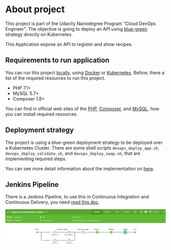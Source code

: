# About project

This project is part of the Udacity Nanodegree Program "Cloud DevOps Engineer". The objective is going to deploy an API using [blue-green](https://martinfowler.com/bliki/BlueGreenDeployment.html) strategy directly on Kubernetes.

This Application expose an API to register and show recipes.

## Requirements to run application

You can run this project [locally](./docs/how-to-run-application-locally.md), using [Docker](./docs/how-to-use-docker-to-application.md) or [Kubernetes](./docs/how-to-use-kubernetes-to-application.md). Bellow, there a list of the required resources to run this project.

* PHP 7.1+
* MySQL 5.7+
* Composer 1.8+

You can find in official web sites of the [PHP](https://www.php.net/downloads.php#v7.1.32), [Composer](https://getcomposer.org/doc/00-intro.md), and [MySQL](https://www.mysql.com), how you can install required resources.

## Deployment strategy

The project is using a blue-green deployment strategy to be deployed over a Kubernetes Cluster. There are some shell scripts `devops_deploy_app.sh`, `devops_deploy_validate.sh`, and `devops_deploy_swap.sh`, that are implementing required steps.

You can see more detail information about the implementation on [here](./docs/how-was-implemented-blue-green-deployment.md).

## Jenkins Pipeline

There is a Jenkins Pipeline, to use this in Continuous Integration and Continuous Delivery, you need [read this doc](./docs/how-to-execute-pipeline.md).

![alt jenkins pipeline](./docs/images/pipeline/jenkins-pipeline-first-execution.png)